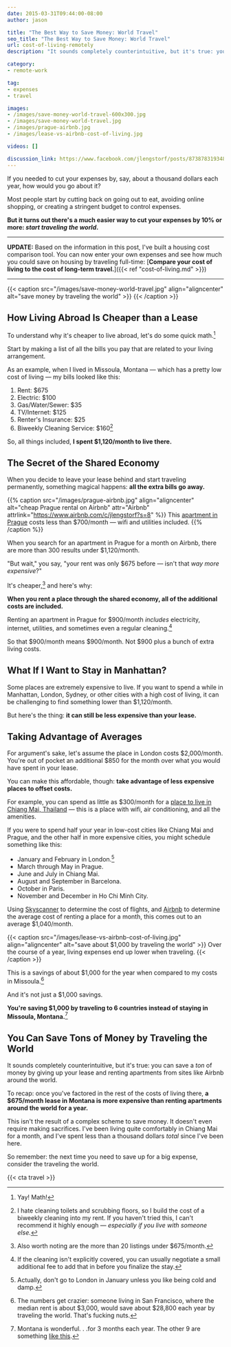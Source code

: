 ```yaml
---
date: 2015-03-31T09:44:00-08:00
author: jason

title: "The Best Way to Save Money: World Travel"
seo_title: "The Best Way to Save Money: World Travel"
url: cost-of-living-remotely
description: "It sounds completely counterintuitive, but it's true: you can save a ton of money by giving up your lease and renting apartments around the world."

category:
- remote-work

tag:
- expenses
- travel

images:
- /images/save-money-world-travel-600x300.jpg
- /images/save-money-world-travel.jpg
- /images/prague-airbnb.jpg
- /images/lease-vs-airbnb-cost-of-living.jpg

videos: []

discussion_link: https://www.facebook.com/jlengstorf/posts/873878319348737
---
```

If you needed to cut your expenses by, say, about a thousand dollars each year, how would you go about it?

Most people start by cutting back on going out to eat, avoiding online shopping, or creating a stringent budget to control expenses.

**But it turns out there's a much easier way to cut your expenses by 10% or more: *start traveling the world*.**

---

**UPDATE:** Based on the information in this post, I've built a housing cost comparison tool. You can now enter your own expenses and see how much you could save on housing by traveling full-time: [**Compare your cost of living to the cost of long-term travel.**]({{< ref "cost-of-living.md" >}})

---

{{< caption src="/images/save-money-world-travel.jpg"
            align="aligncenter"
            alt="save money by traveling the world" >}}
{{< /caption >}}

## How Living Abroad Is Cheaper than a Lease

To understand why it's cheaper to live abroad, let's do some quick math.[^math]

Start by making a list of all the bills you pay that are related to your living arrangement.

As an example, when I lived in Missoula, Montana — which has a pretty low cost of living — my bills looked like this:

1.  Rent: $675
2.  Electric: $100
3.  Gas/Water/Sewer: $35
4.  TV/Internet: $125
5.  Renter's Insurance: $25
6.  Biweekly Cleaning Service: $160[^cleaning]

So, all things included, **I spent $1,120/month to live there.**

## The Secret of the Shared Economy

When you decide to leave your lease behind and start traveling permanently, something magical happens: **all the extra bills go away.**

{{% caption src="/images/prague-airbnb.jpg"
            align="aligncenter"
            alt="cheap Prague rental on Airbnb"
            attr="Airbnb"
            attrlink="https://www.airbnb.com/c/jlengstorf?s=8" %}}
  This [apartment in Prague](https://www.airbnb.com/rooms/4500253) costs less than $700/month — wifi and utilities included.
{{% /caption %}}

When you search for an apartment in Prague for a month on Airbnb, there are more than 300 results under $1,120/month.

"But wait," you say, "your rent was only $675 before — isn't that *way more expensive*?"

It's cheaper,[^cheaper] and here's why:

**When you rent a place through the shared economy, all of the additional costs are included.**

Renting an apartment in Prague for $900/month *includes* electricity, internet, utilities, and sometimes even a regular cleaning.[^airbnbcleaning]

So that $900/month means $900/month. Not $900 plus a bunch of extra living costs.

## What If I Want to Stay in Manhattan?

Some places are extremely expensive to live. If you want to spend a while in Manhattan, London, Sydney, or other cities with a high cost of living, it can be challenging to find something lower than $1,120/month.

But here's the thing: **it can still be less expensive than your lease.**

## Taking Advantage of Averages

For argument's sake, let's assume the place in London costs $2,000/month. You're out of pocket an additional $850 for the month over what you would have spent in your lease.

You can make this affordable, though: **take advantage of less expensive places to offset costs.**

For example, you can spend as little as $300/month for a [place to live in Chiang Mai, Thailand][2] — this is a place with wifi, air conditioning, and all the amenities.

If you were to spend half your year in low-cost cities like Chiang Mai and Prague, and the other half in more expensive cities, you might schedule something like this:

*   January and February in London.[^london]
*   March through May in Prague.
*   June and July in Chiang Mai.
*   August and September in Barcelona.
*   October in Paris.
*   November and December in Ho Chi Minh City.

Using [Skyscanner][3] to determine the cost of flights, and [Airbnb][4] to determine the average cost of renting a place for a month, this comes out to an average $1,040/month.

{{< caption src="/images/lease-vs-airbnb-cost-of-living.jpg"
            align="aligncenter"
            alt="save about $1,000 by traveling the world" >}}
  Over the course of a year, living expenses end up lower when traveling.
{{< /caption >}}

This is a savings of about $1,000 for the year when compared to my costs in Missoula.[^sf]

And it's not just a $1,000 savings.

**You're saving $1,000 by traveling to 6 countries instead of staying in Missoula, Montana.**[^mt]

## You Can Save Tons of Money by Traveling the World

It sounds completely counterintuitive, but it's true: you can save a *ton* of money by giving up your lease and renting apartments from sites like Airbnb around the world.

To recap: once you've factored in the rest of the costs of living there, **a $675/month lease in Montana is more expensive than renting apartments around the world for a year.**

This isn't the result of a complex scheme to save money. It doesn't even require making sacrifices. I've been living quite comfortably in Chiang Mai for a month, and I've spent less than a thousand dollars *total* since I've been here.

So remember: the next time you need to save up for a big expense, consider the traveling the world.

{{< cta travel >}}

[^math]:
    Yay! Math!

[^cleaning]:
    I hate cleaning toilets and scrubbing floors, so I build the cost of a biweekly cleaning into my rent. If you haven't tried this, I can't recommend it highly enough — *especially if you live with someone else.*

[^cheaper]:
    Also worth noting are the more than 20 listings under $675/month.

[^airbnbcleaning]:
    If the cleaning isn't explicitly covered, you can usually negotiate a small additional fee to add that in before you finalize the stay.

[^london]:
    Actually, don't go to London in January unless you like being cold and damp.

[^sf]:
    The numbers get crazier: someone living in San Francisco, where the median rent is about $3,000, would save about $28,800 each year by traveling the world. That's fucking nuts.

[^mt]:
    Montana is wonderful. . .for 3 months each year. The other 9 are something [like this][5].

 [2]: https://nomadlist.com/chiang-mai-thailand
 [3]: http://www.skyscanner.com/
 [4]: https://www.airbnb.com/c/jlengstorf
 [5]: http://i.imgur.com/iexMg46.jpg
